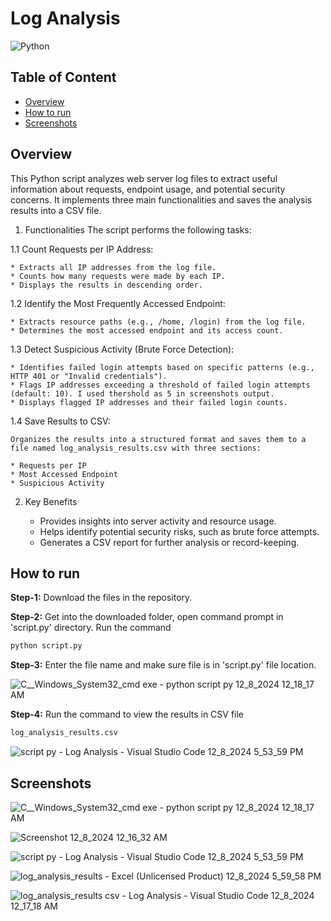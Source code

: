 # Log Analysis

![Python](https://img.shields.io/badge/Language-Python-brightgreen.svg)

## Table of Content
  * [Overview](#Problem-statment)
  * [How to run](#How-to-run)
  * [Screenshots](#screenshots)

  
## Overview

This Python script analyzes web server log files to extract useful information about requests, endpoint usage, and potential security concerns. It implements three main functionalities and saves the analysis results into a CSV file.

1. Functionalities
The script performs the following tasks:

  1.1 Count Requests per IP Address:

    * Extracts all IP addresses from the log file.
    * Counts how many requests were made by each IP.
    * Displays the results in descending order.

  1.2 Identify the Most Frequently Accessed Endpoint:

    * Extracts resource paths (e.g., /home, /login) from the log file.
    * Determines the most accessed endpoint and its access count.

  1.3 Detect Suspicious Activity (Brute Force Detection):

    * Identifies failed login attempts based on specific patterns (e.g., HTTP 401 or "Invalid credentials").
    * Flags IP addresses exceeding a threshold of failed login attempts (default: 10). I used thershold as 5 in screenshots output.
    * Displays flagged IP addresses and their failed login counts.

  1.4 Save Results to CSV:

    Organizes the results into a structured format and saves them to a file named log_analysis_results.csv with three sections:

    * Requests per IP
    * Most Accessed Endpoint
    * Suspicious Activity

2. Key Benefits

    * Provides insights into server activity and resource usage.
    * Helps identify potential security risks, such as brute force attempts.
    * Generates a CSV report for further analysis or record-keeping.


## How to run
  
**Step-1:** Download the files in the repository.<br>

**Step-2:** Get into the downloaded folder, open command prompt in 'script.py' directory. Run the command<br>
```python
python script.py
```


**Step-3:** Enter the file name and make sure file is in 'script.py' file location.

![C__Windows_System32_cmd exe - python  script py 12_8_2024 12_18_17 AM](https://github.com/user-attachments/assets/af55cadf-dbdf-4e3c-82df-cefcdbb5752c)



**Step-4:** Run the command to view the results in CSV file<br> 
```python
log_analysis_results.csv
```
![script py - Log Analysis - Visual Studio Code 12_8_2024 5_53_59 PM](https://github.com/user-attachments/assets/75dfb0b6-8855-4f2e-aeda-d936f6604345)



## Screenshots


![C__Windows_System32_cmd exe - python  script py 12_8_2024 12_18_17 AM](https://github.com/user-attachments/assets/af55cadf-dbdf-4e3c-82df-cefcdbb5752c)

![Screenshot 12_8_2024 12_16_32 AM](https://github.com/user-attachments/assets/6a4cedf9-60d4-4189-b9a8-e57b3ddc5f99)

![script py - Log Analysis - Visual Studio Code 12_8_2024 5_53_59 PM](https://github.com/user-attachments/assets/75dfb0b6-8855-4f2e-aeda-d936f6604345)

![log_analysis_results - Excel (Unlicensed Product) 12_8_2024 5_59_58 PM](https://github.com/user-attachments/assets/8b7de6ca-6577-4113-820e-5ab5d9d79381)

![log_analysis_results csv - Log Analysis - Visual Studio Code 12_8_2024 12_17_18 AM](https://github.com/user-attachments/assets/34558517-520a-4328-beae-3db64b1c0ef1)


  
